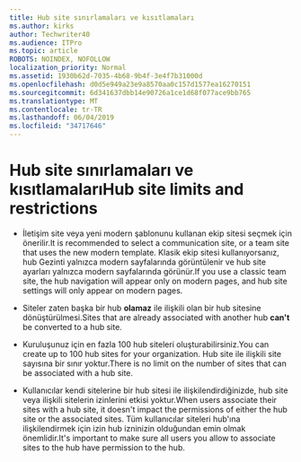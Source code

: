 ```yaml
---
title: Hub site sınırlamaları ve kısıtlamaları
ms.author: kirks
author: Techwriter40
ms.audience: ITPro
ms.topic: article
ROBOTS: NOINDEX, NOFOLLOW
localization_priority: Normal
ms.assetid: 1930b62d-7035-4b68-9b4f-3e4f7b31000d
ms.openlocfilehash: d0d5e949a23e9a8570aa0c157d1577ea16270151
ms.sourcegitcommit: 6d341637dbb14e90726a1ce1d68f077ace9bb765
ms.translationtype: MT
ms.contentlocale: tr-TR
ms.lasthandoff: 06/04/2019
ms.locfileid: "34717646"
---
```

# <a name="hub-site-limits-and-restrictions"></a><span data-ttu-id="07f55-102">Hub site sınırlamaları ve kısıtlamaları</span><span class="sxs-lookup"><span data-stu-id="07f55-102">Hub site limits and restrictions</span></span>

- <span data-ttu-id="07f55-103">İletişim site veya yeni modern şablonunu kullanan ekip sitesi seçmek için önerilir.</span><span class="sxs-lookup"><span data-stu-id="07f55-103">It is recommended to select a communication site, or a team site that uses the new modern template.</span></span> <span data-ttu-id="07f55-104">Klasik ekip sitesi kullanıyorsanız, hub Gezinti yalnızca modern sayfalarında görüntülenir ve hub site ayarları yalnızca modern sayfalarında görünür.</span><span class="sxs-lookup"><span data-stu-id="07f55-104">If you use a classic team site, the hub navigation will appear only on modern pages, and hub site settings will only appear on modern pages.</span></span>

- <span data-ttu-id="07f55-105">Siteler zaten başka bir hub **olamaz** ile ilişkili olan bir hub sitesine dönüştürülmesi.</span><span class="sxs-lookup"><span data-stu-id="07f55-105">Sites that are already associated with another hub **can't** be converted to a hub site.</span></span> 

- <span data-ttu-id="07f55-106">Kuruluşunuz için en fazla 100 hub siteleri oluşturabilirsiniz.</span><span class="sxs-lookup"><span data-stu-id="07f55-106">You can create up to 100 hub sites for your organization.</span></span> <span data-ttu-id="07f55-107">Hub site ile ilişkili site sayısına bir sınır yoktur.</span><span class="sxs-lookup"><span data-stu-id="07f55-107">There is no limit on the number of sites that can be associated with a hub site.</span></span>

- <span data-ttu-id="07f55-108">Kullanıcılar kendi sitelerine bir hub sitesi ile ilişkilendirdiğinizde, hub site veya ilişkili sitelerin izinlerini etkisi yoktur.</span><span class="sxs-lookup"><span data-stu-id="07f55-108">When users associate their sites with a hub site, it doesn't impact the permissions of either the hub site or the associated sites.</span></span> <span data-ttu-id="07f55-109">Tüm kullanıcılar siteleri hub'ına ilişkilendirmek için izin hub izninizin olduğundan emin olmak önemlidir.</span><span class="sxs-lookup"><span data-stu-id="07f55-109">It's important to make sure all users you allow to associate sites to the hub have permission to the hub.</span></span>



